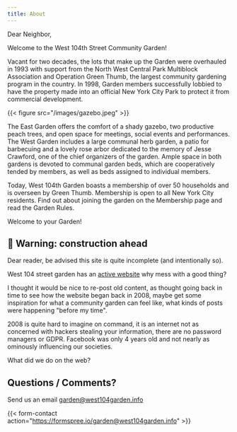```yaml
---
title: About
---
```


Dear Neighbor,

Welcome to the West 104th Street Community Garden!

Vacant for two decades, the lots that make up the Garden were overhauled in 1993 with support from the North West Central Park Multiblock Association and Operation Green Thumb, the largest community gardening program in the country. In 1998, Garden members successfully lobbied to have the property made into an official New York City Park to protect it from commercial development.

{{< figure src="/images/gazebo.jpeg" >}}

The East Garden offers the comfort of a shady gazebo, two productive peach trees, and open space for meetings, social events and performances. The West Garden includes a large communal herb garden, a patio for barbecuing and a lovely rose arbor dedicated to the memory of Jesse Crawford, one of the chief organizers of the garden. Ample space in both gardens is devoted to communal garden beds, which are cooperatively tended by members, as well as beds assigned to individual members.

Today, West 104th Garden boasts a membership of over 50 households and is overseen by Green Thumb. Membership is open to all New York City residents. Find out about joining the garden on the Membership page and read the Garden Rules.

Welcome to your Garden!

## 🚧 Warning: construction ahead

Dear reader, be advised this site is quite incomplete (and intentionally so).

West 104 street garden has an [active website](https://west104garden.com/) why mess with a good thing?

I thought it would be nice to re-post old content, as thought going back in time to see how the website began back in
2008, maybe get some inspiration for what a community garden can feel like, what kinds of posts were happening "before
my time".

2008 is quite hard to imagine on command, it is an internet not as concerned with hackers stealing your information,
there are no password managers or GDPR. Facebook was only 4 years old and not nearly as ominously influencing our
societies.

What did we do on the web?

## Questions / Comments?

Send us an email garden@west104garden.info

{{< form-contact action="https://formspree.io/garden@west104garden.info" >}}